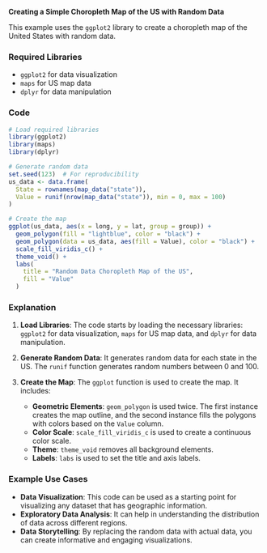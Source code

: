 **Creating a Simple Choropleth Map of the US with Random Data**

This example uses the `ggplot2` library to create a choropleth map of the United States with random data.

### Required Libraries

- `ggplot2` for data visualization
- `maps` for US map data
- `dplyr` for data manipulation

### Code

```r
# Load required libraries
library(ggplot2)
library(maps)
library(dplyr)

# Generate random data
set.seed(123)  # For reproducibility
us_data <- data.frame(
  State = rownames(map_data("state")),
  Value = runif(nrow(map_data("state")), min = 0, max = 100)
)

# Create the map
ggplot(us_data, aes(x = long, y = lat, group = group)) +
  geom_polygon(fill = "lightblue", color = "black") +
  geom_polygon(data = us_data, aes(fill = Value), color = "black") +
  scale_fill_viridis_c() +
  theme_void() +
  labs(
    title = "Random Data Choropleth Map of the US",
    fill = "Value"
  )
```

### Explanation

1. **Load Libraries**: The code starts by loading the necessary libraries: `ggplot2` for data visualization, `maps` for US map data, and `dplyr` for data manipulation.

2. **Generate Random Data**: It generates random data for each state in the US. The `runif` function generates random numbers between 0 and 100.

3. **Create the Map**: The `ggplot` function is used to create the map. It includes:
   - **Geometric Elements**: `geom_polygon` is used twice. The first instance creates the map outline, and the second instance fills the polygons with colors based on the `Value` column.
   - **Color Scale**: `scale_fill_viridis_c` is used to create a continuous color scale.
   - **Theme**: `theme_void` removes all background elements.
   - **Labels**: `labs` is used to set the title and axis labels.

### Example Use Cases

- **Data Visualization**: This code can be used as a starting point for visualizing any dataset that has geographic information.
- **Exploratory Data Analysis**: It can help in understanding the distribution of data across different regions.
- **Data Storytelling**: By replacing the random data with actual data, you can create informative and engaging visualizations.